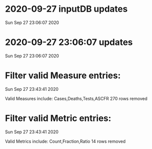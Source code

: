 
# 2020-09-27 inputDB updates 
 Sun Sep 27 23:06:07 2020 


# 2020-09-27 23:06:07 updates 
 Sun Sep 27 23:06:07 2020 


# Filter valid Measure entries: 
 Sun Sep 27 23:43:41 2020 

Valid Measures include: Cases,Deaths,Tests,ASCFR
 270 rows removed
# Filter valid Metric entries: 
 Sun Sep 27 23:43:41 2020 

Valid Metrics include: Count,Fraction,Ratio
 14 rows removed